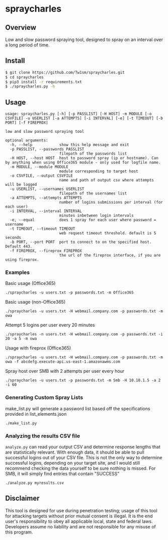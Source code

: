 spraycharles
======
## Overview ##
Low and slow password spraying tool, designed to spray on an interval over a long period of time.

## Install ##
```bash
$ git clone https://github.com/Tw1sm/spraycharles.git
$ cd spraycharles
$ pip3 install -r requirements.txt
$ ./spraycharles.py -h
```

## Usage ##
```
usage: spraycharles.py [-h] [-p PASSLIST] [-H HOST] -m MODULE [-o CSVFILE] -u USERLIST [-a ATTEMPTS] [-i INTERVAL] [-e] [-t TIMEOUT] [-b PORT] [-f FIREPROX]

low and slow password spraying tool

optional arguments:
  -h, --help            show this help message and exit
  -p PASSLIST, --passwords PASSLIST
                        filepath of the passwords list
  -H HOST, --host HOST  host to password spray (ip or hostname). Can by anything when using Office365 module - only used for logfile name.
  -m MODULE, --module MODULE
                        module corresponding to target host
  -o CSVFILE, --output CSVFILE
                        name and path of output csv where attempts will be logged
  -u USERLIST, --usernames USERLIST
                        filepath of the usernames list
  -a ATTEMPTS, --attempts ATTEMPTS
                        number of logins submissions per interval (for each user)
  -i INTERVAL, --interval INTERVAL
                        minutes inbetween login intervals
  -e, --equal           does 1 spray for each user where password = username
  -t TIMEOUT, --timeout TIMEOUT
                        web request timeout threshold. default is 5 seconds
  -b PORT, --port PORT  port to connect to on the specified host. Default 443.
  -f FIREPROX, --fireprox FIREPROX
                        the url of the fireprox interface, if you are using fireprox.
```
### Examples ###
Basic usage (Office365)
```
./spraycharles -u users.txt -p passwords.txt -m Office365
```
Basic usage (non-Office365)
```
./spraycharles -u users.txt -H webmail.company.com -p passwords.txt -m owa
```
Attempt 5 logins per user every 20 minutes
```
./spraycharles -n users.txt -H webmail.company.com -p passwords.txt -i 20 -a 5 -m owa
```
Usage with fireprox (Office365)
```
./spraycharles -u users.txt -H webmail.company.com -p passwords.txt -m owa -f abcdefg.execute-api.us-east-1.amazonawms.com
```
Spray host over SMB with 2 attempts per user every hour
```
./spraycharles -u users.txt -p passwords.txt -m Smb -H 10.10.1.5 -a 2 -i 60
```

### Generating Custom Spray Lists ###
make_list.py will generate a password list based off the specifications provided in list_elements.json
```
./make_list.py
```

### Analyzing the results CSV file ###
`analyze.py` can read your output CSV and determine response lengths that are statistically relevant. With enough data, it should be able to pull successful logins out of your CSV file. This is not the only way to determine successful logins, depending on your target site, and I would still recommend checking the data yourself to be sure nothing is missed. For SMB, it will simply find entries that contain "SUCCESS"
```
./analyze.py myresults.csv
```


## Disclaimer ##
This tool is designed for use during penetration testing; usage of this tool for attacking targets without prior mutual consent is illegal. It is the end user's responsibility to obey all applicable local, state and federal laws. Developers assume no liability and are not responsible for any misuse of this program.
